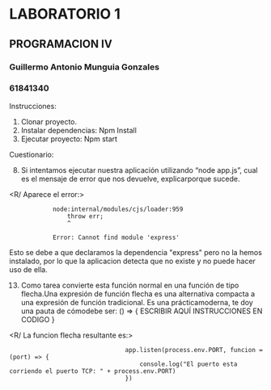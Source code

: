 # LABORATORIO 1

## PROGRAMACION IV

### Guillermo Antonio Munguia Gonzales
### 61841340

Instrucciones:
1. Clonar proyecto.
2. Instalar dependencias:
            Npm Install
3. Ejecutar proyecto:
            Npm start

Cuestionario:

8. Si intentamos ejecutar nuestra aplicación utilizando “node app.js”, cual es el mensaje de error que nos devuelve, explicarporque sucede.

<R/ Aparece el error:>

                node:internal/modules/cjs/loader:959
                    throw err;
                    ^

                Error: Cannot find module 'express'

Esto se debe a que declaramos la dependencia "express" pero no la hemos instalado, por lo que la aplicacion detecta que no existe y no puede hacer uso de ella.

13. Como tarea convierte esta función normal en una función de tipo flecha.Una expresión de función flecha es una alternativa compacta a una expresión de función tradicional. Es una prácticamoderna, te doy una pauta de cómodebe ser: () => { ESCRIBIR AQUÍ INSTRUCCIONES EN CODIGO }

<R/ La funcion flecha resultante es:>

                                    app.listen(process.env.PORT, funcion = (port) => {                              
                                        console.log("El puerto esta corriendo el puerto TCP: " + process.env.PORT) 
                                    })


